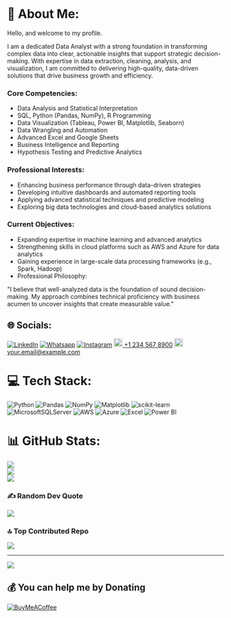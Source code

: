 # 💫 About Me:
Hello, and welcome to my profile.

I am a dedicated Data Analyst with a strong foundation in transforming complex data into clear, actionable insights that support strategic decision-making. With expertise in data extraction, cleaning, analysis, and visualization, I am committed to delivering high-quality, data-driven solutions that drive business growth and efficiency.

### Core Competencies:
- Data Analysis and Statistical Interpretation
- SQL, Python (Pandas, NumPy), R Programming
- Data Visualization (Tableau, Power BI, Matplotlib, Seaborn)
- Data Wrangling and Automation
- Advanced Excel and Google Sheets
- Business Intelligence and Reporting
- Hypothesis Testing and Predictive Analytics

### Professional Interests:
- Enhancing business performance through data-driven strategies
- Developing intuitive dashboards and automated reporting tools
- Applying advanced statistical techniques and predictive modeling
- Exploring big data technologies and cloud-based analytics solutions

### Current Objectives:
- Expanding expertise in machine learning and advanced analytics
- Strengthening skills in cloud platforms such as AWS and Azure for data analytics
- Gaining experience in large-scale data processing frameworks (e.g., Spark, Hadoop)
- Professional Philosophy:

"I believe that well-analyzed data is the foundation of sound decision-making. My approach combines technical proficiency with business acumen to uncover insights that create measurable value."

## 🌐 Socials:
[![LinkedIn](https://img.shields.io/badge/-LinkedIn-blue?logo=linkedin&logoColor=white&style=flat-square)](https://www.linkedin.com/in/rudranarayana-samal-440196360/)
[![Whatsapp](https://img.shields.io/badge/-WhatsApp-25D366?logo=whatsapp&logoColor=white&style=flat-square)](https://wa.me/qr/I4WWMOGGBZT5G1)
[![Instagram](https://img.shields.io/badge/Instagram-%23E4405F.svg?logo=Instagram&logoColor=white)](https://instagram.com/r_n_samal) 
<a href="tel:+919078225834"><img src="https://img.icons8.com/ios-filled/50/000000/phone.png" width="20"/> +1 234 567 8900</a>
<a href="mailto:rudranarayanasamal0011@gmail.com"><img src="https://img.icons8.com/ios-filled/50/000000/new-post.png" width="20"/> your.email@example.com</a> 


# 💻 Tech Stack:
![Python](https://img.shields.io/badge/python-3670A0?style=for-the-badge&logo=python&logoColor=ffdd54) ![Pandas](https://img.shields.io/badge/pandas-%23150458.svg?style=for-the-badge&logo=pandas&logoColor=white) ![NumPy](https://img.shields.io/badge/numpy-%23013243.svg?style=for-the-badge&logo=numpy&logoColor=white) ![Matplotlib](https://img.shields.io/badge/Matplotlib-%23ffffff.svg?style=for-the-badge&logo=Matplotlib&logoColor=black) ![scikit-learn](https://img.shields.io/badge/scikit--learn-%23F7931E.svg?style=for-the-badge&logo=scikit-learn&logoColor=white) ![MicrosoftSQLServer](https://img.shields.io/badge/Microsoft%20SQL%20Server-CC2927?style=for-the-badge&logo=microsoft%20sql%20server&logoColor=white)  ![AWS](https://img.shields.io/badge/AWS-%23FF9900.svg?style=for-the-badge&logo=amazon-aws&logoColor=white) ![Azure](https://img.shields.io/badge/azure-%230072C6.svg?style=for-the-badge&logo=microsoftazure&logoColor=white) ![Excel](https://img.shields.io/badge/Microsoft%20Excel-217346?style=for-the-badge&logo=microsoft-excel&logoColor=white) ![Power BI](https://img.shields.io/badge/Power%20BI-F2C811?style=for-the-badge&logo=power-bi&logoColor=black)



# 📊 GitHub Stats:
![](https://github-readme-stats.vercel.app/api?username=RudraNSamal2000&theme=dark&hide_border=false&include_all_commits=true&count_private=false)<br/>
![](https://nirzak-streak-stats.vercel.app/?user=RudraNSamal2000&theme=dark&hide_border=false)<br/>
![](https://github-readme-stats.vercel.app/api/top-langs/?username=RudraNSamal2000&theme=dark&hide_border=false&include_all_commits=true&count_private=false&layout=compact)

### ✍️ Random Dev Quote
![](https://quotes-github-readme.vercel.app/api?type=horizontal&theme=radical)

### 🔝 Top Contributed Repo
![](https://github-contributor-stats.vercel.app/api?username=RudraNSamal2000&limit=5&theme=dark&combine_all_yearly_contributions=true)

---
[![](https://visitcount.itsvg.in/api?id=RudraNSamal2000&icon=0&color=0)](https://visitcount.itsvg.in)

  ## 💰 You can help me by Donating
  [![BuyMeACoffee](https://img.shields.io/badge/Buy%20Me%20a%20Coffee-ffdd00?style=for-the-badge&logo=buy-me-a-coffee&logoColor=black)](https://buymeacoffee.com/9078225834@ybl) 

<!-- Proudly created with GPRM ( https://gprm.itsvg.in ) -->
